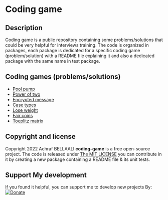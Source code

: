 # Coding game 

## Description
Coding game is a public repository containing some problems/solutions that could be very helpful for interviews training.
The code is organized in packages, each package is dedicated for a specific coding game (problem/solution) with a README file explaining it and also a dedicated package with the same name in test package.

## Coding games (problems/solutions)
- [Pool pump](src/main/java/com/coding/games/pumper/README.md)
- [Power of two](src/main/java/com/coding/games/poweroftwo/README.md)
- [Encrypted message](src/main/java/com/coding/games/encryptedmessage/README.md)
- [Case types](src/main/java/com/coding/games/casetypes/README.md)
- [Lose weight](src/main/java/com/coding/games/loseweight/README.md)
- [Fair coins](src/main/java/com/coding/games/faircoin/README.md)
- [Toeplitz matrix](src/main/java/com/coding/games/toeplitzmatrix/README.md)

## Copyright and license
Copyright 2022 Achraf BELLAALI **coding-game** is a free open-source project. The code is released under [The MIT LICENSE](https://github.com/IndianGhost/coding-game/blob/main/LICENSE) you can contribute in it by creating a new package containing a README file & its unit tests.

## Support My development
If you found it helpful, you can support me to develop new projects By:
[![Donate](https://img.shields.io/badge/Donate-PayPal-green.svg)](https://www.paypal.me/achrafbellaali)